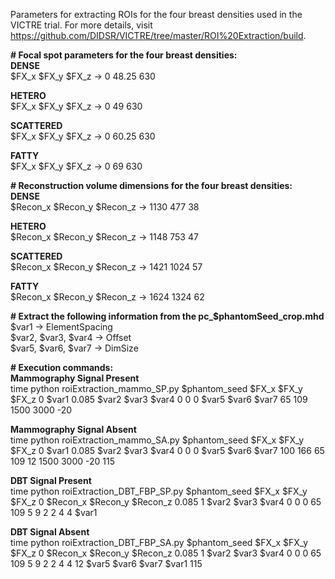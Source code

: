 Parameters for extracting ROIs for the four breast densities used in the VICTRE trial.  For more details, visit https://github.com/DIDSR/VICTRE/tree/master/ROI%20Extraction/build.

**# Focal spot parameters for the four breast densities:**\
**DENSE**\
$FX_x $FX_y $FX_z -> 0 48.25 630

**HETERO**\
$FX_x $FX_y $FX_z -> 0 49 630

**SCATTERED**\
$FX_x $FX_y $FX_z -> 0 60.25 630

**FATTY**\
$FX_x $FX_y $FX_z -> 0 69 630

**# Reconstruction volume dimensions for the four breast densities:**\
**DENSE**\
$Recon_x $Recon_y $Recon_z -> 1130 477 38 

**HETERO**\
$Recon_x $Recon_y $Recon_z -> 1148 753 47 

**SCATTERED**\
$Recon_x $Recon_y $Recon_z -> 1421 1024 57 

**FATTY**\
$Recon_x $Recon_y $Recon_z -> 1624 1324 62 

**# Extract the following information from the pc_$phantomSeed_crop.mhd**\
$var1 -> ElementSpacing\
$var2, $var3, $var4 -> Offset\
$var5, $var6, $var7 -> DimSize

**# Execution commands:**\
**Mammography Signal Present**\
time python roiExtraction_mammo_SP.py $phantom_seed $FX_x $FX_y $FX_z 0 $var1 0.085 $var2 $var3 $var4 0 0 0 $var5 $var6 $var7 65 109 1500 3000 -20

**Mammography Signal Absent**\
time python roiExtraction_mammo_SA.py $phantom_seed $FX_x $FX_y $FX_z 0 $var1 0.085 $var2 $var3 $var4 0 0 0 $var5 $var6 $var7 100 166 65 109 12 1500 3000 -20 115

**DBT Signal Present**\
time python roiExtraction_DBT_FBP_SP.py $phantom_seed $FX_x $FX_y $FX_z 0 $Recon_x $Recon_y $Recon_z 0.085 1 $var2 $var3 $var4 0 0 0 65 109 5 9 2 2 4 4 $var1

**DBT Signal Absent**\
time python roiExtraction_DBT_FBP_SA.py $phantom_seed $FX_x $FX_y $FX_z 0 $Recon_x $Recon_y $Recon_z 0.085 1 $var2 $var3 $var4 0 0 0 65 109 5 9 2 2 4 4 12 $var5 $var6 $var7 $var1 115
